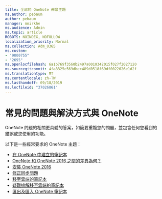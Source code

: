 ```yaml
---
title: 全部的 OneNote 佈景主題
ms.author: pebaum
author: pebaum
manager: mnirkhe
ms.audience: Admin
ms.topic: article
ROBOTS: NOINDEX, NOFOLLOW
localization_priority: Normal
ms.collection: Adm_O365
ms.custom:
- "9000755"
- "2695"
ms.openlocfilehash: 6a1b769f3560b2497a0010342015f027f2027120
ms.sourcegitcommit: 4fa8325e569dbec489d0518f69df0022626e1d2f
ms.translationtype: MT
ms.contentlocale: zh-TW
ms.lasthandoff: 09/18/2019
ms.locfileid: "37026861"
---
```

# <a name="common-issues-and-resolutions-with-onenote"></a>常見的問題與解決方式與 OneNote

OneNote 問題的相關更具體的答案，如簡要重複您的問題，並包含任何您看到的錯誤或您使用的功能。

以下是一些經常要求的 OneNote 主題：

- [在 OneNote 中建立的筆記本](https://support.office.com/article/create-a-notebook-in-onenote-6be33cf9-f7c3-4421-9d74-469a259952d3)
- [OneNote 和 OneNote 2016 之間的差異為何？](https://support.office.com/article/a624e692-b78b-4c09-b07f-46181958118f)
- [安裝 OneNote 2016](https://support.office.com/article/c08068d8-b517-4464-9ff2-132cb9c45c08)
- [修正同步問題](https://support.office.com/article/299495ef-66d1-448f-90c1-b785a6968d45)
- [移至雲端的筆記本](https://support.office.com/article/d5c28b91-7b9c-45be-8f0c-529bdbba019a)
- [疑難排解移至雲端的筆記本](https://support.office.com/article/70528107-11dc-4f3f-b695-b150059dfd78)
- [匯出及匯入 OneNote 筆記本](https://support.office.com/article/a4b60da5-8f33-464e-b1ba-b95ce540f309)